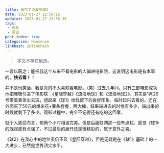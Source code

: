 ```yaml
---
title: 看完了流浪地球2
date: 2023-01-27 22:56:16
updated: 2023-01-27 22:56:16
tags: 
 - 观影
 - 闲谈
post-index: true
categories: Nonsense
linkhash: @@linkhash
---
```


>本文不存在剧透。

一言以蔽之：能把我这个从来不看电影的人骗进电影院，这说明这电影是有本事的。**快去看！！**

并不是玩笑话，我是真的不太喜欢看电影。（笑）过去几年间，只有三部电影成功地把我吸引进了电影院：《星际穿越》《流浪地球》和《流浪地球2》。其实是1月26号带着表弟出去玩，想起来《球1》给我留下的良好印象，临时起兴去看的。还在外面买了50元的爆米花+薯条套餐，两大桶，结果端进去的时候有多少，端出来的时候就剩下了多少。观影过程中，完全不记得还有吃的这回事。

就个人感受而言，前两个小时相当完美。但是后面联网那一段有点尬。感觉《球1》的既视感有点强了。不过最后的展开还是很精彩的，属于意外之喜。

《球2》在我心中的地位虽仍不及《星际穿越》，但是无疑是在《球1》基础上的一大进步，已然是世界顶尖水平。